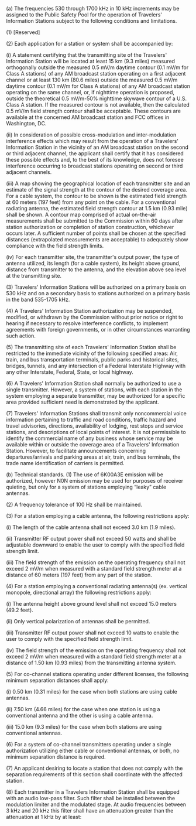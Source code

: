 (a) The frequencies 530 through 1700 kHz in 10 kHz increments may be assigned to the Public Safety Pool for the operation of Travelers' Information Stations subject to the following conditions and limitations.

(1) [Reserved]

(2) Each application for a station or system shall be accompanied by:

(i) A statement certifying that the transmitting site of the Travelers' Information Station will be located at least 15 km (9.3 miles) measured orthogonally outside the measured 0.5 mV/m daytime contour (0.1 mV/m for Class A stations) of any AM broadcast station operating on a first adjacent channel or at least 130 km (80.6 miles) outside the measured 0.5 mV/m daytime contour (0.1 mV/m for Class A stations) of any AM broadcast station operating on the same channel, or, if nighttime operation is proposed, outside the theoretical 0.5 mV/m-50% nighttime skywave contour of a U.S. Class A station. If the measured contour is not available, then the calculated 0.5 mV/m field strength contour shall be acceptable. These contours are available at the concerned AM broadcast station and FCC offices in Washington, DC.

(ii) In consideration of possible cross-modulation and inter-modulation interference effects which may result from the operation of a Travelers' Information Station in the vicinity of an AM broadcast station on the second or third adjacent channel, the applicant shall certify that it has considered these possible effects and, to the best of its knowledge, does not foresee interference occurring to broadcast stations operating on second or third adjacent channels.

(iii) A map showing the geographical location of each transmitter site and an estimate of the signal strength at the contour of the desired coverage area. For a cable system, the contour to be shown is the estimated field strength at 60 meters (197 feet) from any point on the cable. For a conventional radiating antenna, the estimated field strength contour at 1.5 km (0.93 mile) shall be shown. A contour map comprised of actual on-the-air measurements shall be submitted to the Commission within 60 days after station authorization or completion of station construction, whichever occurs later. A sufficient number of points shall be chosen at the specified distances (extrapolated measurements are acceptable) to adequately show compliance with the field strength limits.

(iv) For each transmitter site, the transmitter's output power, the type of antenna utilized, its length (for a cable system), its height above ground, distance from transmitter to the antenna, and the elevation above sea level at the transmitting site.

(3) Travelers' Information Stations will be authorized on a primary basis on 530 kHz and on a secondary basis to stations authorized on a primary basis in the band 535-1705 kHz.

(4) A Travelers' Information Station authorization may be suspended, modified, or withdrawn by the Commission without prior notice or right to hearing if necessary to resolve interference conflicts, to implement agreements with foreign governments, or in other circumstances warranting such action.

(5) The transmitting site of each Travelers' Information Station shall be restricted to the immediate vicinity of the following specified areas: Air, train, and bus transportation terminals, public parks and historical sites, bridges, tunnels, and any intersection of a Federal Interstate Highway with any other Interstate, Federal, State, or local highway.

(6) A Travelers' Information Station shall normally be authorized to use a single transmitter. However, a system of stations, with each station in the system employing a separate transmitter, may be authorized for a specific area provided sufficient need is demonstrated by the applicant.

(7) Travelers' Information Stations shall transmit only noncommercial voice information pertaining to traffic and road conditions, traffic hazard and travel advisories, directions, availability of lodging, rest stops and service stations, and descriptions of local points of interest. It is not permissible to identify the commercial name of any business whose service may be available within or outside the coverage area of a Travelers' Information Station. However, to facilitate announcements concerning departures/arrivals and parking areas at air, train, and bus terminals, the trade name identification of carriers is permitted.

(b) Technical standards. (1) The use of 6K00A3E emission will be authorized, however N0N emission may be used for purposes of receiver quieting, but only for a system of stations employing “leaky” cable antennas.

(2) A frequency tolerance of 100 Hz shall be maintained.

(3) For a station employing a cable antenna, the following restrictions apply:

(i) The length of the cable antenna shall not exceed 3.0 km (1.9 miles).

(ii) Transmitter RF output power shall not exceed 50 watts and shall be adjustable downward to enable the user to comply with the specified field strength limit.

(iii) The field strength of the emission on the operating frequency shall not exceed 2 mV/m when measured with a standard field strength meter at a distance of 60 meters (197 feet) from any part of the station.

(4) For a station employing a conventional radiating antenna(s) (ex. vertical monopole, directional array) the following restrictions apply:

(i) The antenna height above ground level shall not exceed 15.0 meters (49.2 feet).

(ii) Only vertical polarization of antennas shall be permitted.

(iii) Transmitter RF output power shall not exceed 10 watts to enable the user to comply with the specified field strength limit.

(iv) The field strength of the emission on the operating frequency shall not exceed 2 mV/m when measured with a standard field strength meter at a distance of 1.50 km (0.93 miles) from the transmitting antenna system.
                          

(5) For co-channel stations operating under different licenses, the following minimum separation distances shall apply:

(i) 0.50 km (0.31 miles) for the case when both stations are using cable antennas.

(ii) 7.50 km (4.66 miles) for the case when one station is using a conventional antenna and the other is using a cable antenna.

(iii) 15.0 km (9.3 miles) for the case when both stations are using conventional antennas.

(6) For a system of co-channel transmitters operating under a single authorization utilizing either cable or conventional antennas, or both, no minimum separation distance is required.

(7) An applicant desiring to locate a station that does not comply with the separation requirements of this section shall coordinate with the affected station.

(8) Each transmitter in a Travelers Information Station shall be equipped with an audio low-pass filter. Such filter shall be installed between the modulation limiter and the modulated stage. At audio frequencies between 3 kHz and 20 kHz this filter shall have an attenuation greater than the attenuation at 1 kHz by at least:
                          

